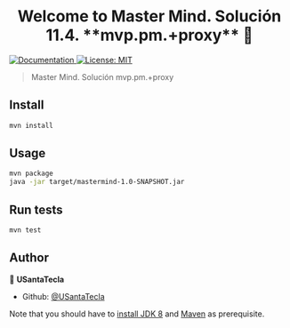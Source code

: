 <h1 align="center">Welcome to Master Mind. Solución 11.4. **mvp.pm.+proxy** 👋</h1>
<p>
  <a href="/docs" target="_blank">
    <img alt="Documentation" src="https://img.shields.io/badge/documentation-yes-brightgreen.svg" />
  </a>
  <a href="#" target="_blank">
    <img alt="License: MIT" src="https://img.shields.io/badge/License-MIT-yellow.svg" />
  </a>
</p>

> Master Mind. Solución mvp.pm.+proxy

## Install

```sh
mvn install
```

## Usage

```sh
mvn package
java -jar target/mastermind-1.0-SNAPSHOT.jar
```

## Run tests

```sh
mvn test
```

## Author

👤 **USantaTecla**

* Github: [@USantaTecla](https://github.com/USantaTecla)


Note that you should have to [install JDK 8](http://www.oracle.com/technetwork/java/javase/downloads/jdk8-downloads-2133151.html) and [Maven](https://maven.apache.org/install.html) as prerequisite.
